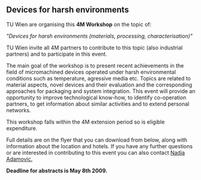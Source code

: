 ## Devices for harsh environments

TU Wien are organising this **4M Workshop** on the topic of:  
  
  *"Devices for harsh environments (materials, processing, characterisation)"*
<!--break-->
TU Wien invite all 4M partners to contribute to this topic (also industrial partners) and to participate in this event.

The main goal of the workshop is to present recent achievements in the field of micromachined devices operated under harsh environmental conditions such as temperature, agressive media etc. Topics are related to material aspects, novel devices and their evaluation and the corresponding approaches for packaging and system integration. This event will provide an opportunity to improve technological know-how, to identify co-operation partners, to get information about similar activities and to extend personal networks.  

This workshop falls within the 4M extension period so is eligible expenditure.  

Full details are on the flyer that you can download from below, along with information about the location and hotels. If you have any further questions or are interested in contributing to this event you can also contact [Nadja Adamovic.](nadja.adamovic@tuwien.ac.at) 

**Deadline for abstracts is May 8th 2009.**